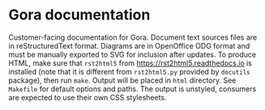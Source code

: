 # Gora documentation

Customer-facing documentation for Gora. Document text sources files are in
reStructuredText format. Diagrams are in OpenOffice ODG format and must be
manually exported to SVG for inclusion after updates. To produce HTML, make sure
that `rst2html5` from https://rst2html5.readthedocs.io is installed (note that
it is different from `rst2html5.py` provided by `docutils` package), then run
`make`. Output will be placed in `html` directory. See `Makefile` for default
options and paths. The output is unstyled, consumers are expected to use their
own CSS stylesheets.